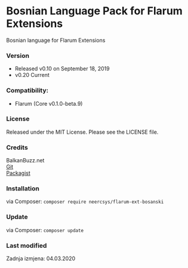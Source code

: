 # Bosnian Language Pack for Flarum Extensions
Bosnian language for Flarum Extensions

### Version
- Released v0.10 on September 18, 2019 
- v0.20 Current

### Compatibility:
- Flarum (Core v0.1.0-beta.9)

### License
Released under the MIT License. Please see the LICENSE file.

### Credits
BalkanBuzz.net</br>
[Git](https://github.com/neercsys/flarum-ext-bosanski.git)</br>
[Packagist](https://packagist.org/packages/neercsys/flarum-ext-bosanski)

### Installation

via Composer: `composer require neercsys/flarum-ext-bosanski`

### Update

via Composer: `composer update`

### Last modified
Zadnja izmjena: 04.03.2020
